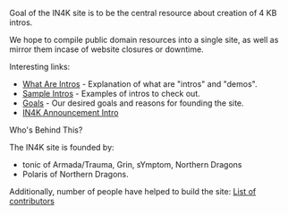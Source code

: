 Goal of the IN4K site is to be the central resource about creation of 4 KB intros.

We hope to compile public domain resources into a single site, as well as mirror them incase of website closures or downtime.

Interesting links:

* [What Are Intros](What_Are_Intros) - Explanation of what are "intros" and "demos".
* [Sample Intros](Sample_intros) - Examples of intros to check out.
* [Goals](Goals) - Our desired goals and reasons for founding the site.
* [IN4K Announcement Intro](http://in4k.untergrund.net/files/in4k_ai.zip)

Who's Behind This?

The IN4K site is founded by:

* tonic of Armada/Trauma, Grin, sYmptom, Northern Dragons
* Polaris of Northern Dragons.

Additionally, number of people have helped to build the site:
[List of contributors](list-of-contributors)

